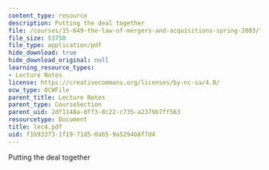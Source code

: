 ```yaml
---
content_type: resource
description: Putting the deal together
file: /courses/15-649-the-law-of-mergers-and-acquisitions-spring-2003/f1b933731f1971d50ab59a5294b8f7d4_lec4.pdf
file_size: 53750
file_type: application/pdf
hide_download: true
hide_download_original: null
learning_resource_types:
- Lecture Notes
license: https://creativecommons.org/licenses/by-nc-sa/4.0/
ocw_type: OCWFile
parent_title: Lecture Notes
parent_type: CourseSection
parent_uid: 2df1148a-dff3-8c22-c735-a2379b7ff563
resourcetype: Document
title: lec4.pdf
uid: f1b93373-1f19-71d5-0ab5-9a5294b8f7d4
---
```

Putting the deal together